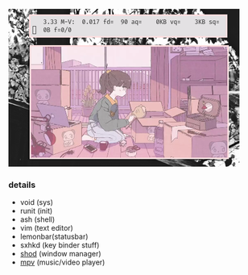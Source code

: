 ![img](untitled.png)

### details ###
- void    (sys)
- runit   (init)
- ash     (shell)
- vim     (text editor)
- lemonbar(statusbar)
- sxhkd   (key binder stuff)
- [shod](https://github.com/phillbush/shod) (window manager)
- [mpv](https://mpv.io)     (music/video player)
